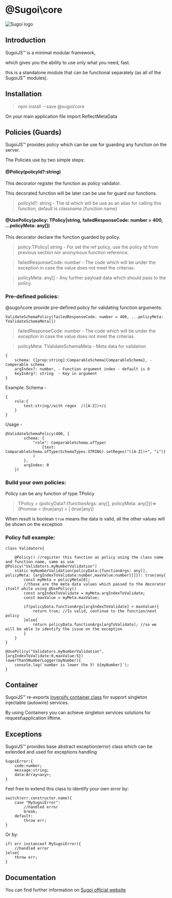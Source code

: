 # @Sugoi\core

![Sugoi logo](https://www.sugoijs.com/assets/logo_inverse.png)


## Introduction
SugoiJS™ is a minimal modular framework,

which gives you the ability to use only what you need, fast.

this is a standalone module that can be functional separately (as all of the SugoiJS™ modules).

## Installation

> npm install --save @sugoi/core

On your main application file import ReflectMetaData



## Policies (Guards)

SugoiJS™ provides policy which can be use for guarding any function on the server.

The Policies use by two simple steps:

#### @Policy(policyId?:string)

This decorator register the function as policy validator.

This decorated function will be later can be use for guard our functions.

> policyId?: string - The id which will be use as an alias for calling this function, default is ${class name}.${function name}

#### @UsePolicy(policy: TPolicy|string, failedResponseCode: number = 400, ...policyMeta: any[])

This decorator declare the function guarded by policy.

> policy:TPolicy| string  - For set the ref policy, use the policy Id from previous section nor anonymous function reference.

> failedResponseCode: number - The code which will be under the exception in case the value does not meet the criterias.

> policyMeta: any[] - Any further payload data which should pass to the policy.

### Pre-defined policies:

@sugoi\core provide pre-defined policy for validating function arguments:

    ValidateSchemaPolicy(failedResponseCode: number = 400, ...policyMeta: TValidateSchemaMeta[])

> failedResponseCode: number  - The code which will be under the exception in case the value does not meet the criterias.

> policyMeta: TValidateSchemaMeta - Meta data for validation

    {
        schema: {[prop:string]:ComparableSchema|ComparableSchema}, - Comperable schema
        argIndex?: number, - Function argument index - default is 0
        keyInArg?: string  - Key in argument
    }

Example:
Schema -

    {
        role:{
            text:string//with regex  /([A-Z])+/i
        }
    }

Usage -

    @ValidateSchemaPolicy(400, {
            schema: {
                "role": ComparableSchema.ofType(
                    {text: ComparableSchema.ofType(SchemaTypes.STRING).setRegex("([A-Z])+", "i")}
                )
            },
            argIndex: 0
        })


### Build your own policies:

Policy can be any function of type TPolicy

>   TPolicy = (policyData?:{functionArgs: any[], policyMeta: any[]})=>(Promise < (true|any) > | (true|any))

When result is boolean `true` means the data is valid, all the other values will be shown on the exception

### Policy full example:

    class Validators{

        @Policy() //register this function as policy using the class name and function name, same as use @Policy("Validators.myNumberValidation")
        static myNumberValidation(policyData:{functionArgs: any[], policyMeta: {argIndexToValidate:number,maxValue:number}[]}): true|any{
            const myMeta = policyMeta[0];
            //those are the meta data values which passed to the decorator itself while using @UsePolicy()
            const argIndexToValidate = myMeta.argIndexToValidate;
            const maxValue = myMeta.maxValue;

            if(policyData.functionArgs[argIndexToValidate] < maxValue){
                return true; //Is valid, continue to the function/next policy
            }else{
                return policyData.functionArgs[argToValidate]; //so we will be able to identify the issue on the exception
            }
        }
    }

    @UsePolicy("Validators.myNumberValidation",{argIndexToValidate:0,maxValue:5})
    lowerThan5NumberLogger(myNumber){
        console.log(`number is lower the 5! ${myNumber}`);
    }

## Container

SugoiJS™ re-exports [Inversify container class](https://github.com/inversify/InversifyJS/blob/master/wiki/container_api.md)
for support singleton injectable (autowire) services.

By using Containers you can achieve singleton services solutions for request\application liftime.


## Exceptions

SugoiJS™ provides base abstract exception(error) class which can be extended and used for exceptions handling

    SugoiError:{
        code:number;
        message:string;
        data:Array<any>;
    }

Feel free to extend this class to identify your own error by:

    switch(err.constructor.name){
        case "MySugoiError":
            //handled error
            break;
        default:
            throw err;
    }

Or by:

    if( err instanceof MySugoiError){
        //handled error
    }else{
        throw err;
    }

## Documentation

You can find further information on [Sugoi official website](http://www.sugoijs.com)